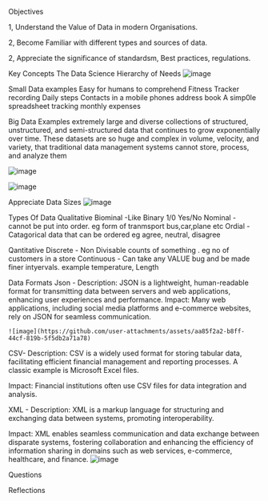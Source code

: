 Objectives

1, Understand the Value of Data in modern Organisations.

2, Become Familiar with different types and sources of data.

2, Appreciate the significance of standardsm, Best practices, regulations.


Key Concepts
The Data Science Hierarchy of Needs
![image](https://github.com/user-attachments/assets/ac4bee35-ea2d-417a-87a6-12edbd166dda)

Small Data examples
  Easy for humans to comprehend
  Fitness Tracker recording Daily steps
  Contacts in a mobile phones address book
  A simp0le spreadsheet tracking monthly expenses

  Big Data Examples
    extremely large and diverse collections of structured, unstructured, and semi-structured data that continues to grow exponentially over time. 
    These datasets are so huge and complex in volume, velocity, and variety, that traditional data management systems cannot store, process, and analyze them

![image](https://github.com/user-attachments/assets/1ed9451d-e900-4cd3-9490-ecc4e1876ba5)

![image](https://github.com/user-attachments/assets/63a94ae3-c0fd-43d5-9cdc-5b21e89c2655)

Appreciate Data Sizes
![image](https://github.com/user-attachments/assets/f3721d80-26a7-4063-b630-c1e81d462dad)

Types Of Data
  Qualitative
    Biominal -Like Binary 1/0 Yes/No
    Nominal - cannot be put into order. eg form of tranmsport bus,car,plane etc
    Ordial - Catagorical data that can be ordered eg agree, neutral, disagree

  Qantitative
    Discrete - Non Divisable counts of something . eg no of customers in a store
    Continuous - Can take any VALUE bug and be made finer intyervals. example temperature, Length

Data Formats
   Json -
      Description: 
        JSON is a lightweight, human-readable format for transmitting data between servers and web applications,
        enhancing user experiences and performance. 
     Impact: 
       Many web applications, including social media platforms and e-commerce websites, rely on JSON for seamless communication.
       
    ![image](https://github.com/user-attachments/assets/aa85f2a2-b8ff-44cf-819b-5f5db2a71a78)

  CSV-
    Description: 
      CSV is a widely used format for storing tabular data, facilitating efficient financial management and reporting processes. 
      A classic example is Microsoft Excel files.

   Impact: 
      Financial institutions often use CSV files for data integration and analysis.

  XML -
    Description: 
      XML is a markup language for structuring and exchanging data between systems, promoting interoperability.

  Impact: 
    XML enables seamless communication and data exchange between disparate systems, fostering collaboration and enhancing the efficiency of information sharing in domains such as web services, e-commerce, healthcare, and finance.
  ![image](https://github.com/user-attachments/assets/d5eaa3a5-930c-47be-b966-b9783ef3ab08)

    

Questions


Reflections
